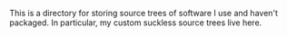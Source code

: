 This is a directory for storing source trees of software I use and haven't packaged. In particular, my custom suckless source trees live here.

